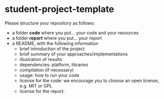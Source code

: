 # student-project-template

Please structure your repository as follows:

- a folder **code** where you put... your code and your resources
- a folder **report** where you put... your report
- a README, with the following information
    - brief introduction of the project
    - brief summary of your approaches/implementations
    - illustration of results
    - dependencies: platform, libraries
    - compilation (if necessary)
    - usage: how to run your code
    - license for the code: we encourage you to choose an open license, e.g. MIT or GPL 
    - license for the report:



    
